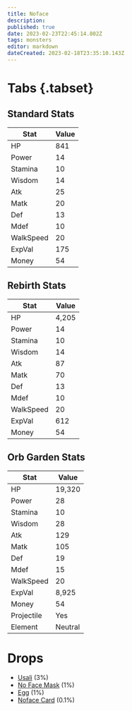 ```yaml
---
title: Noface
description: 
published: true
date: 2023-02-23T22:45:14.802Z
tags: monsters
editor: markdown
dateCreated: 2023-02-18T23:35:10.143Z
---
```


# Tabs {.tabset}

## Standard Stats

|Stat|Value|
|-|-|
|HP|841|
|Power|14|
|Stamina|10|
|Wisdom|14|
|Atk|25|
|Matk|20|
|Def|13|
|Mdef|10|
|WalkSpeed|20|
|ExpVal|175|
|Money|54|
## Rebirth Stats

|Stat|Value|
|-|-|
|HP|4,205|
|Power|14|
|Stamina|10|
|Wisdom|14|
|Atk|87|
|Matk|70|
|Def|13|
|Mdef|10|
|WalkSpeed|20|
|ExpVal|612|
|Money|54|
## Orb Garden Stats

|Stat|Value|
|-|-|
|HP|19,320|
|Power|28|
|Stamina|10|
|Wisdom|28|
|Atk|129|
|Matk|105|
|Def|19|
|Mdef|15|
|WalkSpeed|20|
|ExpVal|8,925|
|Money|54|
|Projectile|Yes|
|Element|Neutral|

# Drops
 * [Usali](/items/usali.md) (3%)
 * [No Face Mask](/items/no-face-mask.md) (1%)
 * [Egg](/items/egg.md) (1%)
 * [Noface Card](/items/noface-card.md) (0.1%)

